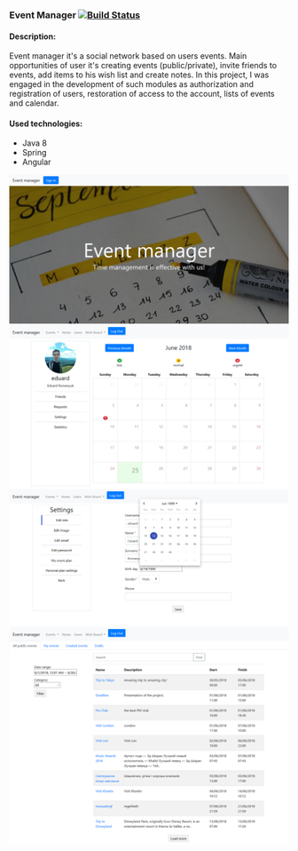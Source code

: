 ### Event Manager [![Build Status](https://travis-ci.org/eduard-romanyuk/eventmanager.png?branch=dev)](https://travis-ci.org/eduard-romanyuk/eventmanager)

#### Description:
Event manager it's a social network based on users events. Main opportunities of user it's creating events (public/private), invite friends to events, add items to his wish list and create notes. In this project, I was engaged in the development of such modules as authorization and registration of users, restoration of access to the account, lists of events and calendar.

#### Used technologies:
* Java 8
* Spring
* Angular

![1](screenshots/1.png)
![2](screenshots/2.png)
![3](screenshots/3.png)
![4](screenshots/4.png)
